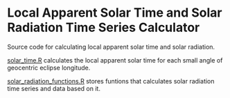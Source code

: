 # Local Apparent Solar Time and Solar Radiation Time Series Calculator
Source code for calculating local apparent solar time and solar radiation.

[solar_time.R](https://github.com/TonyYenTWN/solar_calculator/blob/main/solar_time.R) calculates the local apparent solar time for each small angle of geocentric eclipse longitude.

[solar_radiation_functions.R](https://github.com/TonyYenTWN/solar_calculator/blob/main/solar_radiation_functions.R) stores funtions that calculates solar radiation time series and data based on it.
